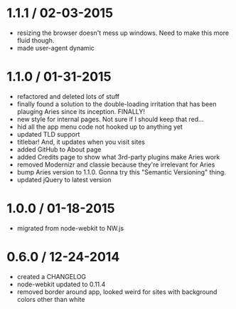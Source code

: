 1.1.1 / 02-03-2015
==================
* resizing the browser doesn't mess up windows. Need to make this more fluid though.
* made user-agent dynamic



1.1.0 / 01-31-2015
==================
* refactored and deleted lots of stuff
* finally found a solution to the double-loading irritation that has been plauging Aries since its inception. FINALLY!
* new style for internal pages. Not sure if I should keep that red...
* hid all the app menu code not hooked up to anything yet
* updated TLD support
* titlebar! And, it updates when you visit sites
* added GitHub to About page
* added Credits page to show what 3rd-party plugins make Aries work
* removed Modernizr and classie because they're irrelevant for Aries
* bump Aries version to 1.1.0. Gonna try this "Semantic Versioning" thing.
* updated jQuery to latest version



1.0.0 / 01-18-2015
==================
* migrated from node-webkit to NW.js



0.6.0 / 12-24-2014
==================
* created a CHANGELOG
* node-webkit updated to 0.11.4
* removed border around app, looked weird for sites with background colors other than white
